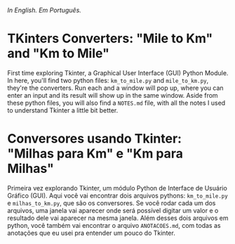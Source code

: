 _In English._
_Em Português._

# TKinters Converters: "Mile to Km" and "Km to Mile"

First time exploring Tkinter, a Graphical User Interface (GUI) Python Module. In here, you'll find two python files: `km_to_mile.py` and `mile_to_km.py`, they're the converters. Run each and a window will pop up, where you can enter an input and its result will show up in the same window. Aside from these python files, you will also find a `NOTES.md` file, with all the notes I used to understand Tkinter a little bit better.

# Conversores usando Tkinter: "Milhas para Km" e "Km para Milhas"

Primeira vez explorando Tkinter, um módulo Python de Interface de Usuário Gráfico (GUI). Aqui você vai encontrar dois arquivos pythons: `km_to_mile.py` e `milhas_to_km.py`, que são os conversores. Se você rodar cada um dos arquivos, uma janela vai aparecer onde será possível digitar um valor e o resultado dele vai aparecer na mesma janela. Além desses dois arquivos em python, você também vai encontrar o arquivo `ANOTACOES.md`, com todas as anotações que eu usei pra entender um pouco do Tkinter.